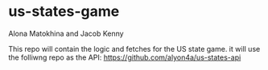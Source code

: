 # us-states-game

Alona Matokhina and Jacob Kenny


This repo will contain the logic and fetches for the US state game. it will use the folliwng repo as the API: https://github.com/alyon4a/us-states-api
